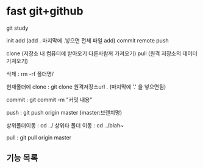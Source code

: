 # fast git+github

git study 

init
add (add . 마지막에 .넣으면 전체 파일 add)
commit
remote
push


clone (저장소 내 컴퓨터에 받아오기 다른사람꺼 가져오기)
pull (원격 저장소의 데이터 가져오기)

삭제 : rm -rf 폴더명/

현재폴더에 clone : git clone 원격저장소url . (마지막에 '.' 을 넣으면됨)


commit : git commit -m "커밋 내용"

push : git push origin master (master:브랜치명)

상위폴더이동 : cd ../
상위타 폴더 이동 : cd ../blah~

pull : git pull origin master


## 기능 목록
